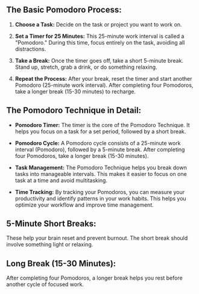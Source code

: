 ## The Basic Pomodoro Process:
1. **Choose a Task:** Decide on the task or project you want to work on.

2. **Set a Timer for 25 Minutes:** This 25-minute work interval is called a "Pomodoro." During this time, focus entirely on the task, avoiding all distractions.

3. **Take a Break:** Once the timer goes off, take a short 5-minute break. Stand up, stretch, grab a drink, or do something relaxing.

4. **Repeat the Process:** After your break, reset the timer and start another Pomodoro (25-minute work interval). After completing four Pomodoros, take a longer break (15-30 minutes) to recharge.

## The Pomodoro Technique in Detail:
- **Pomodoro Timer:** The timer is the core of the Pomodoro Technique. It helps you focus on a task for a set period, followed by a short break.

- **Pomodoro Cycle:** A Pomodoro cycle consists of a 25-minute work interval (Pomodoro), followed by a 5-minute break. After completing four Pomodoros, take a longer break (15-30 minutes).

- **Task Management:** The Pomodoro Technique helps you break down tasks into manageable intervals. This makes it easier to focus on one task at a time and avoid multitasking.

- **Time Tracking:** By tracking your Pomodoros, you can measure your productivity and identify patterns in your work habits. This helps you optimize your workflow and improve time management.


## 5-Minute Short Breaks:
These help your brain reset and prevent burnout. The short break should involve something light or relaxing.

## Long Break (15-30 Minutes):
After completing four Pomodoros, a longer break helps you rest before another cycle of focused work.